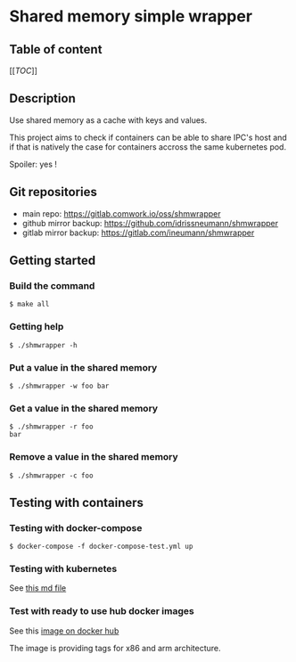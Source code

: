 # Shared memory simple wrapper

## Table of content

[[_TOC_]]

## Description

Use shared memory as a cache with keys and values.

This project aims to check if containers can be able to share IPC's host and if that is natively the case for containers accross the same kubernetes pod.

Spoiler: yes !

## Git repositories

* main repo: https://gitlab.comwork.io/oss/shmwrapper
* github mirror backup: https://github.com/idrissneumann/shmwrapper
* gitlab mirror backup: https://gitlab.com/ineumann/shmwrapper

## Getting started

### Build the command

```shell
$ make all
```

### Getting help

```shell
$ ./shmwrapper -h
```

### Put a value in the shared memory

```shell
$ ./shmwrapper -w foo bar
```

### Get a value in the shared memory

```shell
$ ./shmwrapper -r foo
bar
```

### Remove a value in the shared memory

```shell
$ ./shmwrapper -c foo
```

## Testing with containers

### Testing with docker-compose

```shell
$ docker-compose -f docker-compose-test.yml up
```

### Testing with kubernetes

See [this md file](./kubernetes/README.md)

### Test with ready to use hub docker images

See this [image on docker hub](https://hub.docker.com/repository/docker/comworkio/shmwrapper)

The image is providing tags for x86 and arm architecture.
